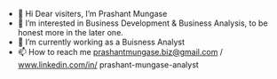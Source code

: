 - 👋 Hi Dear visiters, I’m Prashant Mungase
- 👀 I’m interested in Business Development & Business Analysis, to be honest more in the later one.
- 🌱 I’m currently working as a Buisness Analyst 
- 📫 How to reach me prashantmungase.biz@gmail.com / www.linkedin.com/in/
prashant-mungase-analyst


<!---
Prashant8007/Prashant8007 is a ✨ special ✨ repository because its `README.md` (this file) appears on your GitHub profile.
You can click the Preview link to take a look at your changes.
--->

